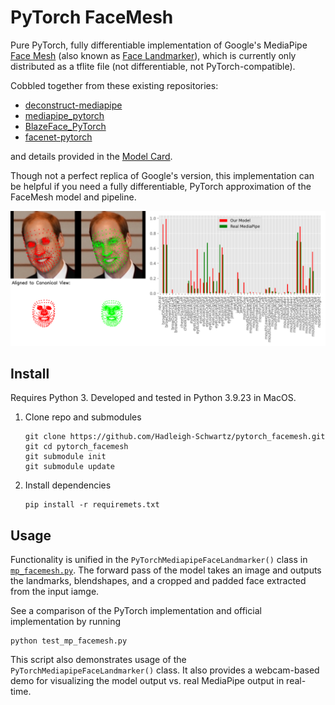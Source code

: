
# PyTorch FaceMesh

Pure PyTorch, fully differentiable implementation of Google's MediaPipe [Face Mesh](https://github.com/google-ai-edge/mediapipe/wiki/MediaPipe-Face-Mesh) (also known as [Face Landmarker](https://ai.google.dev/edge/mediapipe/solutions/vision/face_landmarker)), which is currently only distributed as a tflite file (not differentiable, not PyTorch-compatible).

Cobbled together from these existing repositories:
- [deconstruct-mediapipe](https://github.com/nlml/deconstruct-mediapipe)
- [mediapipe_pytorch](https://github.com/tiqq111/mediapipe_pytorch)
- [BlazeFace_PyTorch](https://github.com/hollance/BlazeFace-PyTorch)
- [facenet-pytorch](https://github.com/timesler/facenet-pytorch)

and details provided in the [Model Card](https://storage.googleapis.com/mediapipe-assets/Model%20Card%20MediaPipe%20Face%20Mesh%20V2.pdf).

Though not a perfect replica of Google's version, this implementation can be helpful if you need a fully differentiable, PyTorch approximation of the FaceMesh model and pipeline.

<div align="center">
    <img alt="Model output vs. real MediaPipe FaceMesh" src="assets/harry_annotated_comparison.png" alt="drawing" width="600"/>
</div>

## Install
Requires Python 3. Developed and tested in Python 3.9.23 in MacOS.

1. Clone repo and submodules
    ```
    git clone https://github.com/Hadleigh-Schwartz/pytorch_facemesh.git
    git cd pytorch_facemesh
    git submodule init
    git submodule update
    ```
2. Install dependencies
    ```
    pip install -r requiremets.txt
    ```

## Usage
Functionality is unified in the ```PyTorchMediapipeFaceLandmarker()``` class in [```mp_facemesh.py```](mp_facemesh.py).
The forward pass of the model takes an image and outputs the landmarks, blendshapes, and a cropped and padded face extracted from the input iamge.

See a comparison of the PyTorch implementation and official implementation by running
```
python test_mp_facemesh.py
```
This script also demonstrates usage of the ```PyTorchMediapipeFaceLandmarker()``` class. It also provides a webcam-based demo for visualizing the model output vs. real MediaPipe output in real-time.
